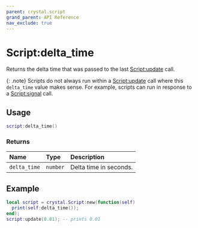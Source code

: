```yaml
---
parent: crystal.script
grand_parent: API Reference
nav_exclude: true
---
```


# Script:delta_time

Returns the delta time that was passed to the last [Script:update](script_update) call.

{: .note}
Scripts do not always run within a [Script:update](script_update) call where this `delta_time` value makes sense. For example, scripts can run in response to a [Script:signal](script_signal) call.

## Usage

```lua
script:delta_time()
```

### Returns

| Name         | Type     | Description            |
| :----------- | :------- | :--------------------- |
| `delta_time` | `number` | Delta time in seconds. |

## Example

```lua
local script = crystal.Script:new(function(self)
  print(self:delta_time());
end);
script:update(0.01); -- prints 0.01
```
